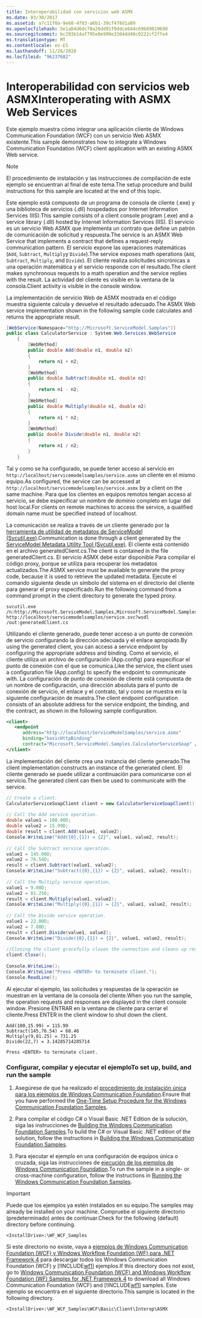 ```yaml
---
title: Interoperabilidad con servicios web ASMX
ms.date: 03/30/2017
ms.assetid: a7c11f0a-9e68-4f03-a6b1-39cf478d1a89
ms.openlocfilehash: 5e1a84d6dc70a26dd91f9ddce644c69689019690
ms.sourcegitcommit: bc293b14af795e0e999e3304dd40c0222cf2ffe4
ms.translationtype: MT
ms.contentlocale: es-ES
ms.lasthandoff: 11/26/2020
ms.locfileid: "96237682"
---
```

# <a name="interoperating-with-asmx-web-services"></a><span data-ttu-id="89822-102">Interoperabilidad con servicios web ASMX</span><span class="sxs-lookup"><span data-stu-id="89822-102">Interoperating with ASMX Web Services</span></span>

<span data-ttu-id="89822-103">Este ejemplo muestra cómo integrar una aplicación cliente de Windows Communication Foundation (WCF) con un servicio Web ASMX existente.</span><span class="sxs-lookup"><span data-stu-id="89822-103">This sample demonstrates how to integrate a Windows Communication Foundation (WCF) client application with an existing ASMX Web service.</span></span>  
  
> [!NOTE]
> <span data-ttu-id="89822-104">El procedimiento de instalación y las instrucciones de compilación de este ejemplo se encuentran al final de este tema.</span><span class="sxs-lookup"><span data-stu-id="89822-104">The setup procedure and build instructions for this sample are located at the end of this topic.</span></span>  
  
 <span data-ttu-id="89822-105">Este ejemplo está compuesto de un programa de consola de cliente (.exe) y una biblioteca de servicios (.dll) hospedados por Internet Information Services (IIS).</span><span class="sxs-lookup"><span data-stu-id="89822-105">This sample consists of a client console program (.exe) and a service library (.dll) hosted by Internet Information Services (IIS).</span></span> <span data-ttu-id="89822-106">El servicio es un servicio Web ASMX que implementa un contrato que define un patrón de comunicación de solicitud y respuesta.</span><span class="sxs-lookup"><span data-stu-id="89822-106">The service is an ASMX Web Service that implements a contract that defines a request-reply communication pattern.</span></span> <span data-ttu-id="89822-107">El servicio expone las operaciones matemáticas (`Add`, `Subtract`, `Multiply`y `Divide`).</span><span class="sxs-lookup"><span data-stu-id="89822-107">The service exposes math operations (`Add`, `Subtract`, `Multiply`, and `Divide`).</span></span> <span data-ttu-id="89822-108">El cliente realiza solicitudes sincrónicas a una operación matemática y el servicio responde con el resultado.</span><span class="sxs-lookup"><span data-stu-id="89822-108">The client makes synchronous requests to a math operation and the service replies with the result.</span></span> <span data-ttu-id="89822-109">La actividad del cliente es visible en la ventana de la consola.</span><span class="sxs-lookup"><span data-stu-id="89822-109">Client activity is visible in the console window.</span></span>  
  
 <span data-ttu-id="89822-110">La implementación de servicio Web de ASMX mostrada en el código muestra siguiente calcula y devuelve el resultado adecuado.</span><span class="sxs-lookup"><span data-stu-id="89822-110">The ASMX Web service implementation shown in the following sample code calculates and returns the appropriate result.</span></span>  
  
```csharp  
[WebService(Namespace="http://Microsoft.ServiceModel.Samples")]  
public class CalculatorService : System.Web.Services.WebService  
    {  
        [WebMethod]  
        public double Add(double n1, double n2)  
        {  
            return n1 + n2;  
        }  
        [WebMethod]  
        public double Subtract(double n1, double n2)  
        {  
            return n1 - n2;  
        }  
        [WebMethod]  
        public double Multiply(double n1, double n2)  
        {  
            return n1 * n2;  
        }  
        [WebMethod]  
        public double Divide(double n1, double n2)  
        {  
            return n1 / n2;  
        }  
    }  
```  
  
 <span data-ttu-id="89822-111">Tal y como se ha configurado, se puede tener acceso al servicio en `http://localhost/servicemodelsamples/service.asmx` un cliente en el mismo equipo.</span><span class="sxs-lookup"><span data-stu-id="89822-111">As configured, the service can be accessed at `http://localhost/servicemodelsamples/service.asmx` by a client on the same machine.</span></span> <span data-ttu-id="89822-112">Para que los clientes en equipos remotos tengan acceso al servicio, se debe especificar un nombre de dominio completo en lugar del host local.</span><span class="sxs-lookup"><span data-stu-id="89822-112">For clients on remote machines to access the service, a qualified domain name must be specified instead of localhost.</span></span>  
  
 <span data-ttu-id="89822-113">La comunicación se realiza a través de un cliente generado por la [herramienta de utilidad de metadatos de ServiceModel (Svcutil.exe)](../servicemodel-metadata-utility-tool-svcutil-exe.md).</span><span class="sxs-lookup"><span data-stu-id="89822-113">Communication is done through a client generated by the [ServiceModel Metadata Utility Tool (Svcutil.exe)](../servicemodel-metadata-utility-tool-svcutil-exe.md).</span></span> <span data-ttu-id="89822-114">El cliente está contenido en el archivo generatedClient.cs.</span><span class="sxs-lookup"><span data-stu-id="89822-114">The client is contained in the file generatedClient.cs.</span></span> <span data-ttu-id="89822-115">El servicio ASMX debe estar disponible Para compilar el código proxy, porque se utiliza para recuperar los metadatos actualizados.</span><span class="sxs-lookup"><span data-stu-id="89822-115">The ASMX service must be available to generate the proxy code, because it is used to retrieve the updated metadata.</span></span> <span data-ttu-id="89822-116">Ejecute el comando siguiente desde un símbolo del sistema en el directorio del cliente para generar el proxy especificado.</span><span class="sxs-lookup"><span data-stu-id="89822-116">Run the following command from a command prompt in the client directory to generate the typed proxy.</span></span>  
  
```console  
svcutil.exe /n:http://Microsoft.ServiceModel.Samples,Microsoft.ServiceModel.Samples http://localhost/servicemodelsamples/service.svc?wsdl /out:generatedClient.cs  
```  
  
 <span data-ttu-id="89822-117">Utilizando el cliente generado, puede tener acceso a un punto de conexión de servicio configurando la dirección adecuada y el enlace apropiado.</span><span class="sxs-lookup"><span data-stu-id="89822-117">By using the generated client, you can access a service endpoint by configuring the appropriate address and binding.</span></span> <span data-ttu-id="89822-118">Como el servicio, el cliente utiliza un archivo de configuración (App.config) para especificar el punto de conexión con el que se comunica.</span><span class="sxs-lookup"><span data-stu-id="89822-118">Like the service, the client uses a configuration file (App.config) to specify the endpoint to communicate with.</span></span> <span data-ttu-id="89822-119">La configuración de punto de conexión de cliente está compuesta de un nombre de configuración, una dirección absoluta para el punto de conexión de servicio, el enlace y el contrato, tal y como se muestra en la siguiente configuración de muestra.</span><span class="sxs-lookup"><span data-stu-id="89822-119">The client endpoint configuration consists of an absolute address for the service endpoint, the binding, and the contract, as shown in the following sample configuration.</span></span>  
  
```xml  
<client>  
   <endpoint
      address="http://localhost/ServiceModelSamples/service.asmx"
      binding="basicHttpBinding"
      contract="Microsoft.ServiceModel.Samples.CalculatorServiceSoap" />  
</client>  
```  
  
 <span data-ttu-id="89822-120">La implementación del cliente crea una instancia del cliente generado.</span><span class="sxs-lookup"><span data-stu-id="89822-120">The client implementation constructs an instance of the generated client.</span></span> <span data-ttu-id="89822-121">El cliente generado se puede utilizar a continuación para comunicarse con el servicio.</span><span class="sxs-lookup"><span data-stu-id="89822-121">The generated client can then be used to communicate with the service.</span></span>  
  
```csharp  
// Create a client.  
CalculatorServiceSoapClient client = new CalculatorServiceSoapClient();  
  
// Call the Add service operation.  
double value1 = 100.00D;  
double value2 = 15.99D;  
double result = client.Add(value1, value2);  
Console.WriteLine("Add({0},{1}) = {2}", value1, value2, result);  
  
// Call the Subtract service operation.  
value1 = 145.00D;  
value2 = 76.54D;  
result = client.Subtract(value1, value2);  
Console.WriteLine("Subtract({0},{1}) = {2}", value1, value2, result);  
  
// Call the Multiply service operation.  
value1 = 9.00D;  
value2 = 81.25D;  
result = client.Multiply(value1, value2);  
Console.WriteLine("Multiply({0},{1}) = {2}", value1, value2, result);  
  
// Call the Divide service operation.  
value1 = 22.00D;  
value2 = 7.00D;  
result = client.Divide(value1, value2);  
Console.WriteLine("Divide({0},{1}) = {2}", value1, value2, result);  
  
//Closing the client gracefully closes the connection and cleans up resources.  
client.Close();  
  
Console.WriteLine();  
Console.WriteLine("Press <ENTER> to terminate client.");  
Console.ReadLine();  
```  
  
 <span data-ttu-id="89822-122">Al ejecutar el ejemplo, las solicitudes y respuestas de la operación se muestran en la ventana de la consola del cliente.</span><span class="sxs-lookup"><span data-stu-id="89822-122">When you run the sample, the operation requests and responses are displayed in the client console window.</span></span> <span data-ttu-id="89822-123">Presione ENTRAR en la ventana de cliente para cerrar el cliente.</span><span class="sxs-lookup"><span data-stu-id="89822-123">Press ENTER in the client window to shut down the client.</span></span>  
  
```console
Add(100,15.99) = 115.99  
Subtract(145,76.54) = 68.46  
Multiply(9,81.25) = 731.25  
Divide(22,7) = 3.14285714285714  
  
Press <ENTER> to terminate client.  
```  
  
### <a name="to-set-up-build-and-run-the-sample"></a><span data-ttu-id="89822-124">Configurar, compilar y ejecutar el ejemplo</span><span class="sxs-lookup"><span data-stu-id="89822-124">To set up, build, and run the sample</span></span>  
  
1. <span data-ttu-id="89822-125">Asegúrese de que ha realizado el [procedimiento de instalación única para los ejemplos de Windows Communication Foundation](one-time-setup-procedure-for-the-wcf-samples.md).</span><span class="sxs-lookup"><span data-stu-id="89822-125">Ensure that you have performed the [One-Time Setup Procedure for the Windows Communication Foundation Samples](one-time-setup-procedure-for-the-wcf-samples.md).</span></span>  
  
2. <span data-ttu-id="89822-126">Para compilar el código C# o Visual Basic .NET Edition de la solución, siga las instrucciones de [Building the Windows Communication Foundation Samples](building-the-samples.md).</span><span class="sxs-lookup"><span data-stu-id="89822-126">To build the C# or Visual Basic .NET edition of the solution, follow the instructions in [Building the Windows Communication Foundation Samples](building-the-samples.md).</span></span>  
  
3. <span data-ttu-id="89822-127">Para ejecutar el ejemplo en una configuración de equipos única o cruzada, siga las instrucciones de [ejecución de los ejemplos de Windows Communication Foundation](running-the-samples.md).</span><span class="sxs-lookup"><span data-stu-id="89822-127">To run the sample in a single- or cross-machine configuration, follow the instructions in [Running the Windows Communication Foundation Samples](running-the-samples.md).</span></span>  
  
> [!IMPORTANT]
> <span data-ttu-id="89822-128">Puede que los ejemplos ya estén instalados en su equipo.</span><span class="sxs-lookup"><span data-stu-id="89822-128">The samples may already be installed on your machine.</span></span> <span data-ttu-id="89822-129">Compruebe el siguiente directorio (predeterminado) antes de continuar.</span><span class="sxs-lookup"><span data-stu-id="89822-129">Check for the following (default) directory before continuing.</span></span>  
>
> `<InstallDrive>:\WF_WCF_Samples`  
>
> <span data-ttu-id="89822-130">Si este directorio no existe, vaya a [ejemplos de Windows Communication Foundation (WCF) y Windows Workflow Foundation (WF) para .NET Framework 4](https://www.microsoft.com/download/details.aspx?id=21459) para descargar todos los Windows Communication Foundation (WCF) y [!INCLUDE[wf1](../../../../includes/wf1-md.md)] ejemplos.</span><span class="sxs-lookup"><span data-stu-id="89822-130">If this directory does not exist, go to [Windows Communication Foundation (WCF) and Windows Workflow Foundation (WF) Samples for .NET Framework 4](https://www.microsoft.com/download/details.aspx?id=21459) to download all Windows Communication Foundation (WCF) and [!INCLUDE[wf1](../../../../includes/wf1-md.md)] samples.</span></span> <span data-ttu-id="89822-131">Este ejemplo se encuentra en el siguiente directorio.</span><span class="sxs-lookup"><span data-stu-id="89822-131">This sample is located in the following directory.</span></span>  
>
> `<InstallDrive>:\WF_WCF_Samples\WCF\Basic\Client\Interop\ASMX`  
